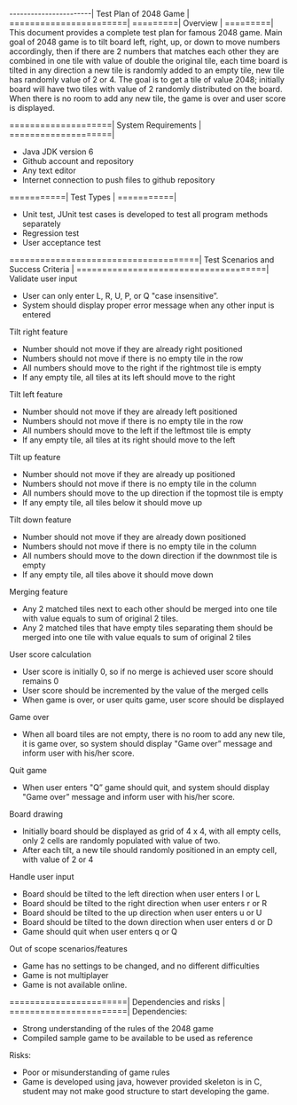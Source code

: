 -----------------------|
Test Plan of 2048 Game |
=======================|
=========|
Overview |
=========|
This document provides a complete test plan for famous 2048 game.
Main goal of 2048 game is to tilt board left, right, up, or down to move numbers accordingly, then if there are 2 numbers that matches each other 
they are combined in one tile with value of double the original tile, each time board is tilted in any direction a new tile is randomly added to an empty tile,
new tile has randomly value of 2 or 4.
The goal is to get a tile of value 2048; initially board will have two tiles with value of 2 randomly distributed on the board. 
When there is no room to add any new tile, the game is over and user score is displayed.

====================|
System Requirements |
====================|
-	Java JDK version 6
-	Github account and repository
-	Any text editor
-	Internet connection to push files to github repository

===========|
Test Types | 
===========|
-	Unit  test, JUnit test cases is developed to test all program methods separately
-	Regression test
-	User acceptance test

=====================================|
Test Scenarios and Success Criteria  |
=====================================|
Validate user input
-	User can only enter L, R, U, P, or Q "case insensitive”.
-	System should display proper error message when any other input is entered

Tilt right feature
-	Number should not move if they are already right positioned
-	Numbers should not move if there is no empty tile in the row
-	All numbers should move to the right if the rightmost tile is empty
-	If any empty tile, all tiles at its left should move to the right

Tilt left feature
-	Number should not move if they are already left positioned
-	Numbers should not move if there is no empty tile in the row
-	All numbers should move to the left if the leftmost tile is empty
-	If any empty tile, all tiles at its right should move to the left

Tilt up feature
-	Number should not move if they are already up positioned
-	Numbers should not move if there is no empty tile in the column
-	All numbers should move to the up direction if the topmost tile is empty
-	If any empty tile, all tiles below it should move up

Tilt down feature
-	Number should not move if they are already down positioned
-	Numbers should not move if there is no empty tile in the column
-	All numbers should move to the down direction if the downmost tile is empty
-	If any empty tile, all tiles above it should move down

Merging feature
-	Any 2 matched tiles next to each other should be merged into one tile with value equals to sum of original 2 tiles.
-	Any 2 matched tiles that have empty tiles separating them should be merged into one tile with value equals to sum of original 2 tiles

User score calculation
-	User score is initially 0, so if no merge is achieved user score should remains 0
-	User score should be incremented by the value of the merged cells
-	When game is over, or user quits game, user score should be displayed

Game over 
-	When all board tiles are not empty, there is no room to add any new tile, it is game over, 
so system should display "Game over” message and inform user with his/her score.

Quit game
-	When user enters "Q” game should quit, and system should display "Game over” message and inform user with his/her score.

Board drawing
-	Initially board should be displayed as grid of 4 x 4, with all empty cells, only 2 cells are randomly populated with value of two.
-	After each tilt, a new tile should randomly positioned in an empty cell, with value of 2 or 4

Handle user input
-	Board should be tilted to the left direction when user enters l or L
-	Board should be tilted to the right direction when user enters r or R
-	Board should be tilted to the up direction when user enters u or U
-	Board should be tilted to the down direction when user enters d or D
-	Game should quit when user enters q or Q

Out of scope scenarios/features
-	Game has no settings to be changed, and no different difficulties
-	Game is not multiplayer
-	Game is not available online.

=======================|
Dependencies and risks |
=======================|
Dependencies:
-	Strong understanding of the rules of the 2048 game
-	Compiled sample game to be available to be used as reference

Risks:
-	Poor or misunderstanding of game rules
-	Game is developed using java, however provided skeleton is in C, student may not make good structure to start developing the game.
